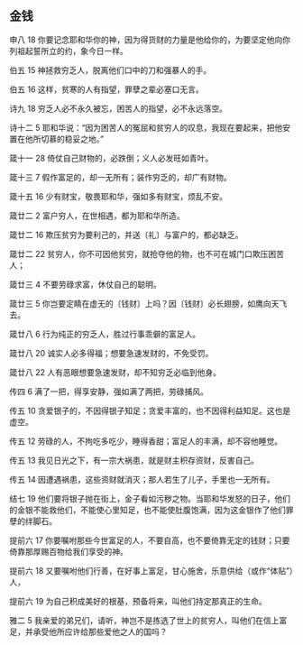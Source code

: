 ## 金钱

申八 18 你要记念耶和华你的神，因为得货财的力量是他给你的，为要坚定他向你列祖起誓所立的约，象今日一样。

伯五 15 神拯救穷乏人，脱离他们口中的刀和强暴人的手。

伯五 16 这样，贫寒的人有指望，罪孽之辈必塞口无言。

诗九 18 穷乏人必不永久被忘，困苦人的指望，必不永远落空。

诗十二 5 耶和华说：“因为困苦人的冤屈和贫穷人的叹息，我现在要起来，把他安置在他所切慕的稳妥之地。”

箴十一 28 倚仗自己财物的，必跌倒；义人必发旺如青叶。

箴十三 7 假作富足的，却一无所有；装作穷乏的，却广有财物。

箴十五 16 少有财宝，敬畏耶和华，强如多有财宝，烦乱不安。

箴廿二 2 富户穷人，在世相遇，都为耶和华所造。

箴廿二 16 欺压贫穷为要利己的，并送〔礼〕与富户的，都必缺乏。

箴廿二 22 贫穷人，你不可因他贫穷，就抢夺他的物，也不可在城门口欺压困苦人；

箴廿三 4 不要劳碌求富，休仗自己的聪明。

箴廿三 5 你岂要定睛在虚无的〔钱财〕上吗？因〔钱财〕必长翅膀，如鹰向天飞去。

箴廿八 6 行为纯正的穷乏人，胜过行事乖僻的富足人。

箴廿八 20 诚实人必多得福；想要急速发财的，不免受罚。

箴廿八 22 人有恶眼想要急速发财，却不知穷乏必临到他身。

传四 6 满了一把，得享安静，强如满了两把，劳碌捕风。

传五 10 贪爱银子的，不因得银子知足；贪爱丰富的，也不因得利益知足。这也是虚空。

传五 12 劳碌的人，不拘吃多吃少，睡得香甜；富足人的丰满，却不容他睡觉。

传五 13 我见日光之下，有一宗大祸患，就是财主积存资财，反害自己。

传五 14 因遭遇祸患，这些资财就消灭；那人若生了儿子，手里也一无所有。

结七 19
他们要将银子抛在街上，金子看如污秽之物。当耶和华发怒的日子，他们的金银不能救他们，不能使心里知足，也不能使肚腹饱满，因为这金银作了他们罪孽的绊脚石。

提前六 17 你要嘱咐那些今世富足的人，不要自高，也不要倚靠无定的钱财；只要倚靠那厚赐百物给我们享受的神。

提前六 18 又要嘱咐他们行善，在好事上富足，甘心施舍，乐意供给（或作“体贴”）人，

提前六 19 为自己积成美好的根基，预备将来，叫他们持定那真正的生命。

雅二 5 我亲爱的弟兄们，请听，神岂不是拣选了世上的贫穷人，叫他们在信上富足，并承受他所应许给那些爱他之人的国吗？



